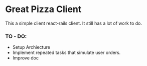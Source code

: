 # Great Pizza Client
This a simple client react-rails client. It still has a lot of work to do. 
### TO - DO:
- Setup Archiecture
- Implement repeated tasks that simulate user orders.
- Improve doc